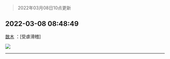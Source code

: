 > 2022年03月08日10点更新
<link rel="stylesheet" href="https://cdn.jsdelivr.net/gh/taotie6/sampleJSON@main/css/photo_show.css">
<meta name="referrer" content="no-referrer" />


 ## 2022-03-08 08:48:49 

 [㪚木](https://www.coolapk.com/feed/34084611?shareKey=MmExNTkxMzRlZGMxNjIyNmI4Mjg~) ：[受虐滑稽] 

<div class="album">
<img class="img-item" src="http://image.coolapk.com/feed/2022/0308/08/1081091_8225c736_0528_3528_802@504x748.jpeg" />
</div>

 ------- 

